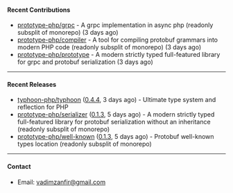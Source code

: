 #### Recent Contributions

- [prototype-php/grpc](https://github.com/prototype-php/grpc) - A grpc implementation in async php (readonly subsplit of monorepo)  (3 days ago)
- [prototype-php/compiler](https://github.com/prototype-php/compiler) - A tool for compiling protobuf grammars into modern PHP code (readonly subsplit of monorepo) (3 days ago)
- [prototype-php/prototype](https://github.com/prototype-php/prototype) - A modern strictly typed full-featured library for grpc and protobuf serialization (3 days ago)

---

#### Recent Releases

- [typhoon-php/typhoon](https://github.com/typhoon-php/typhoon) ([0.4.4](https://github.com/typhoon-php/typhoon/releases/tag/0.4.4), 3 days ago) - Ultimate type system and reflection for PHP
- [prototype-php/serializer](https://github.com/prototype-php/serializer) ([0.1.3](https://github.com/prototype-php/serializer/releases/tag/0.1.3), 5 days ago) - A modern strictly typed full-featured library for protobuf serialization without an inheritance (readonly subsplit of monorepo)
- [prototype-php/well-known](https://github.com/prototype-php/well-known) ([0.1.3](https://github.com/prototype-php/well-known/releases/tag/0.1.3), 5 days ago) - Protobuf well-known types location (readonly subsplit of monorepo)

---

#### Contact

- Email: [vadimzanfir@gmail.com](mailto://vadimzanfir@gmail.com)
